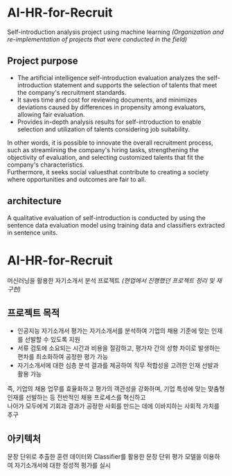 # AI-HR-for-Recruit
Self-introduction analysis project using machine learning
*(Organization and re-implementation of projects that were conducted in the field)*

## Project purpose

- The artificial intelligence self-introduction evaluation analyzes the self-introduction statement and supports the selection of talents that meet the company's recruitment standards.
- It saves time and cost for reviewing documents, and minimizes deviations caused by differences in propensity among evaluators, allowing fair evaluation.
- Provides in-depth analysis results for self-introduction to enable selection and utilization of talents considering job suitability.

In other words, it is possible to innovate the overall recruitment process, such as streamlining the company's hiring tasks, strengthening the objectivity of evaluation, and selecting customized talents that fit the company's characteristics.<br>
Furthermore, it seeks social values ​​that contribute to creating a society where opportunities and outcomes are fair to all.

## architecture

A qualitative evaluation of self-introduction is conducted by using the sentence data evaluation model using training data and classifiers extracted in sentence units.


# AI-HR-for-Recruit
머신러닝을 활용한 자기소개서 분석 프로젝트
*(현업에서 진행했던 프로젝트 정리 및 재구현)*

## 프로젝트 목적

- 인공지능 자기소개서 평가는 자기소개서를 분석하여 기업의 채용 기준에 맞는 인재를 선발할 수 있도록 지원
- 서류 검토에 소요되는 시간과 비용을 절감하고, 평가자 간의 성향 차이로 발생하는 편차를 최소화하여 공정한 평가 가능
- 자기소개서에 대한 심층 분석 결과를 제공하여 직무 적합성을 고려한 인재 선발과 활용 가능

즉, 기업의 채용 업무를 효율화하고 평가의 객관성을 강화하며, 기업 특성에 맞는 맞춤형 인재를 선발하는 등 전반적인 채용 프로세스를 혁신하고<br>
나아가 모두에게 기회과 결과가 공정한 사회를 만드는 데에 이바지하는 사회적 가치를 추구

## 아키텍처

문장 단위로 추출한 훈련 데이터와 Classifier를 활용한 문장 단위 평가 모델을 이용하여 자기소개서에 대한 정성적 평가를 실시

